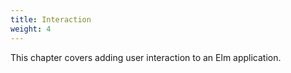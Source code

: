 ```yaml
---
title: Interaction
weight: 4
---
```


This chapter covers adding user interaction to an Elm application.
